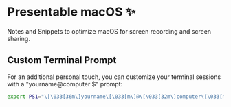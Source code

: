 # Presentable macOS ✨
Notes and Snippets to optimize macOS for screen recording and screen sharing.


## Custom Terminal Prompt

For an additional personal touch, you can customize your terminal sessions with a "yourname@computer $" prompt:

```sh
export PS1="\[\033[36m\]yourname\[\033[m\]@\[\033[32m\]computer\[\033[m\]\$ "
```
